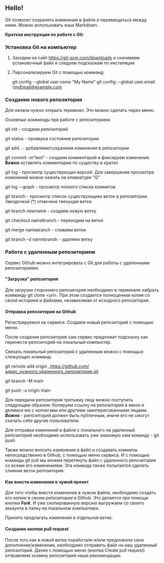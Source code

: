 ## Hello!

Git  позволет сохранять изменения в файле и перемещаться между ними. Можно использовать язык Markdown. 

**Краткая инструкция по работе с Git:**

### Установка Git на компьютер

1. Заходим на сайт https://git-scm.com/downloads и скачиваем установочный файл и следуем подсказкам по инсталяции

2. Персонализируем Git  с помощью комманд:

    git config --global user.name "My Name"
    git config --global user.email \myEmail@example.com

### Создание нового репозитория

Для начала нужно открыть терминал. Это можно сделать через меню.

_Основные комманды_ при работе с репозиторием:

git init - создаем репозиторий

git status - проверка состояния репозитория

git add . - добавляем/сохраняем изменения в репозитории 

git commit -m"text" - создаем комментарий и фиксируем изменения. **Важно** оставлять комментарии по существу и кратко 

git log - просмотр существующих версий. Для завершения просмотра изменений можно нажать на клавиатуре "Q"

git log --graph - просмотр полного списка коммитов

git branch - просмотр список существующиех веток в репозитории. Звездочкой (*) отмечена теекущая ветка 

git branch newname - создаем новую ветку

git checkout namebranch - переходим на ветки

git merge nameвranch - сливаем ветки

git branch -d namebransh - удаляем ветку

### Работа с удаленным репозиторием

Сервис Github можно интегрировать с Git для работы с удаленными репозиториями.

#### "Загрузка" репозитория

Для загрузки стороннего репозитория необходимо в терминале набрать комманду git clone <_url_>. При этом создается полноценная копия со своей историей и файлами, независимая от исходного репозитория.

#### Отправка репозитория на Github

Регистрируемся на сервисе. Создаем новый репозиторий с помощью меню. 

После создания репозитория сам сервис предложит подсказку как перенести репозиторий на локальный компьютер.

Связать локальный репозиторий с удаленным можно с помощью слежующих комманд: 

git remote add origin _https://github.com/адрес_нужного_удаленного_репозитория.git

git branch -M main

git push -u origin main

Для передачи репозитория третьему лицу можно поступить следующим образом: Копируем ссылку на репозиторий в меню и делимся ею с коллегами или другими заинтересованными лицами. _**Важно**_ - репозиторий должен быть публичным, иначе его не смогут скачать себе другие пользователи.

Для отправки изменений в файле с локального на удаленный репозиторий необходимо использовать уже знакомую нам команду - git push

Также можно вносить изменения в файл и создавать коммиты непосредственно в Github, с помощью меню сервиса. И с помощью команды git pull мы можем перетянуть файл с удаленного репозитория со всеми его изменениями. Эта команда также попытается сделать слияние веток репозитория.

#### Как внести изменения в чужой проект

Для того чтобы внести изменения в чужом файле, необходимо создать его копию в своем репозитории в Github. Это делается при помощи кнопки **_Fork_**. И уже скопированную версию выгружаем со своего аккаунта в папку на локальном компьютере. 

Принято предлагать изменения в отдельной ветке.

#### Создание кнопки pull request

После того как в новой ветке поработали и/или предложили свои дополнения/изменения, необходимо отправить файл на наш удаленный репозиторий. Далее с помощью меню (кнопка Create pull request) отправляем хозяину репозитория наши рекомендации. 

